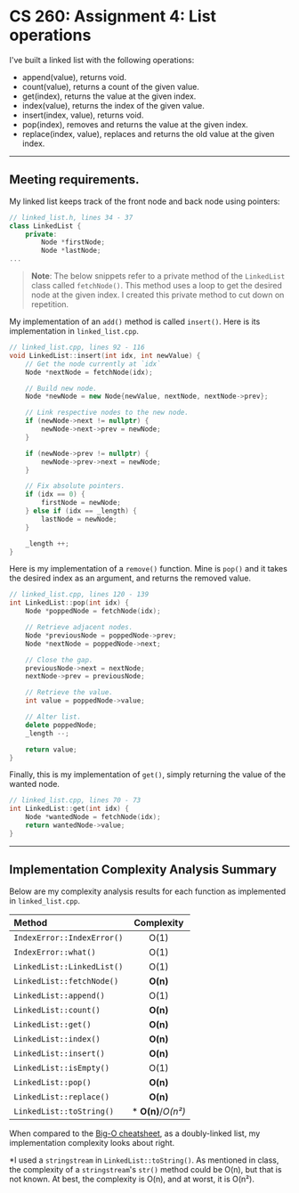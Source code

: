 # CS 260: Assignment 4: List operations

I've built a linked list with the following operations:
- append(value), returns void.
- count(value), returns a count of the given value.
- get(index), returns the value at the given index.
- index(value), returns the index of the given value.
- insert(index, value), returns void.
- pop(index), removes and returns the value at the given index.
- replace(index, value), replaces and returns the old value at the given index.

---
## Meeting requirements.

My linked list keeps track of the front node and back node using pointers:
```cpp
// linked_list.h, lines 34 - 37
class LinkedList {
    private:
        Node *firstNode;
        Node *lastNode;
...
```

> **Note**: The below snippets refer to a private method of the `LinkedList` class called `fetchNode()`. This method uses a loop to get the desired node at the given index. I created this private method to cut down on repetition.

My implementation of an `add()` method is called `insert()`. Here is its implementation in `linked_list.cpp`.
```cpp
// linked_list.cpp, lines 92 - 116
void LinkedList::insert(int idx, int newValue) {
    // Get the node currently at `idx`
    Node *nextNode = fetchNode(idx);

    // Build new node.
    Node *newNode = new Node{newValue, nextNode, nextNode->prev};

    // Link respective nodes to the new node.
    if (newNode->next != nullptr) {
        newNode->next->prev = newNode;
    }

    if (newNode->prev != nullptr) {
        newNode->prev->next = newNode;
    }

    // Fix absolute pointers.
    if (idx == 0) {
        firstNode = newNode;
    } else if (idx == _length) {
        lastNode = newNode;
    }

    _length ++;
}
```

Here is my implementation of a `remove()` function. Mine is `pop()` and it takes the desired index as an argument, and returns the removed value.
```cpp
// linked_list.cpp, lines 120 - 139
int LinkedList::pop(int idx) {
    Node *poppedNode = fetchNode(idx);

    // Retrieve adjacent nodes.
    Node *previousNode = poppedNode->prev;
    Node *nextNode = poppedNode->next;

    // Close the gap.
    previousNode->next = nextNode;
    nextNode->prev = previousNode;

    // Retrieve the value.
    int value = poppedNode->value;

    // Alter list.
    delete poppedNode;
    _length --;

    return value;
}
```

Finally, this is my implementation of `get()`, simply returning the value of the wanted node. 
```cpp
// linked_list.cpp, lines 70 - 73
int LinkedList::get(int idx) {
    Node *wantedNode = fetchNode(idx);
    return wantedNode->value;
}
```

---
## Implementation Complexity Analysis Summary

Below are my complexity analysis results for each function as implemented in `linked_list.cpp`. 

| Method                         | Complexity   |
|:-------------------------------|:------------:|
| `IndexError::IndexError()`     | O(1)
| `IndexError::what()`           | O(1)
| `LinkedList::LinkedList()`     | O(1)
| `LinkedList::fetchNode()`      | **O(n)**
| `LinkedList::append()`         | O(1)
| `LinkedList::count()`          | **O(n)**
| `LinkedList::get()`            | **O(n)**
| `LinkedList::index()`          | **O(n)**
| `LinkedList::insert()`         | **O(n)**
| `LinkedList::isEmpty()`        | O(1)
| `LinkedList::pop()`            | **O(n)**
| `LinkedList::replace()`        | **O(n)**
| `LinkedList::toString()`       | * **O(n)**/*O(n²)*

When compared to the [Big-O cheatsheet](https://www.bigocheatsheet.com/), as a doubly-linked list, my implementation complexity looks about right.

*I used a `stringstream` in `LinkedList::toString()`. As mentioned in class, the complexity of a `stringstream`'s `str()` method could be O(n), but that is not known. At best, the complexity is O(n), and at worst, it is O(n²).
